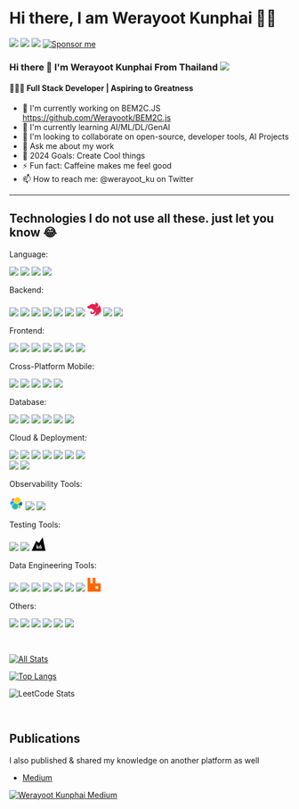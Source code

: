 
# Hi there, I am Werayoot Kunphai 👋😄

[![](https://img.shields.io/badge/linkedin-%230077B5.svg?style=for-the-badge&logo=linkedin)](https://www.linkedin.com/in/werayoot-kunphai/)
[![](https://img.shields.io/badge/Medium-12100E?style=for-the-badge&logo=medium&logoColor=white)](https://medium.com/@werayoot-kunphai)
[![](https://img.shields.io/badge/dev.to-0A0A0A?style=for-the-badge&logo=devdotto&logoColor=white)](https://dev.to/werayootk)
[![Sponsor me](https://img.shields.io/badge/Sponsor-GitHub-brightgreen?style=flat&logo=github)](https://github.com/sponsors/Werayootk)
<br />

### Hi there 👋 I'm Werayoot Kunphai From Thailand ![](https://github.com/yammadev/flag-icons/blob/master/png/TH.png)

#### 👨🏽‍💻 Full Stack Developer | Aspiring to Greatness

* 🔭 I'm currently working on BEM2C.JS https://github.com/Werayootk/BEM2C.js
* 🌱 I'm currently learning AI/ML/DL/GenAI
* 👯 I'm looking to collaborate on open-source, developer tools, AI Projects
* 💬 Ask me about my work
* 🥅 2024 Goals: Create Cool things
* ⚡ Fun fact: Caffeine makes me feel good
* 📫 How to reach me: @werayoot_ku on Twitter
---

## Technologies I do not use all these. just let you know 😂

Language:

<code><img height="25" src="https://cdn.jsdelivr.net/gh/devicons/devicon/icons/javascript/javascript-original.svg"/></code>
<code><img height="25" src="https://cdn.jsdelivr.net/gh/devicons/devicon/icons/typescript/typescript-original.svg"/></code>
<code><img height="25" src="https://cdn.jsdelivr.net/gh/devicons/devicon/icons/python/python-original.svg"/></code>
<code><img height="25" src="https://cdn.jsdelivr.net/gh/devicons/devicon/icons/csharp/csharp-original.svg"/></code>
<!-- <code><img height="25" src="https://cdn.jsdelivr.net/gh/devicons/devicon/icons/go/go-original.svg"/></code> -->

Backend:

<code><img height="25" src="https://cdn.jsdelivr.net/gh/devicons/devicon/icons/nodejs/nodejs-original.svg"/></code>
<code><img height="25" src="https://cdn.jsdelivr.net/gh/devicons/devicon/icons/express/express-original.svg"/></code>
<code><img height="25" src="https://cdn.jsdelivr.net/gh/devicons/devicon/icons/dotnetcore/dotnetcore-original.svg"/></code>
<code><img height="25" src="https://cdn.jsdelivr.net/gh/devicons/devicon/icons/fastapi/fastapi-original.svg"/></code>
<code><img height="25" src="https://cdn.jsdelivr.net/gh/devicons/devicon/icons/sequelize/sequelize-original.svg"/></code>
<code><img height="25" src="https://cdn.jsdelivr.net/gh/devicons/devicon/icons/mongoose/mongoose-original.svg"/></code>
<code><img height="25" src="https://cdn.jsdelivr.net/gh/devicons/devicon/icons/prisma/prisma-original.svg"/></code>
<code><img height="25" src="https://github.com/devicons/devicon/blob/v2.16.0/icons/nestjs/nestjs-original.svg"/></code>
<code><img height="25" src="https://cdn.jsdelivr.net/gh/devicons/devicon/icons/graphql/graphql-plain.svg"/></code>
<code><img height="25" src="https://cdn.jsdelivr.net/gh/devicons/devicon/icons/socketio/socketio-original.svg"/></code>

Frontend:

<code><img height="25" src="https://cdn.jsdelivr.net/gh/devicons/devicon/icons/html5/html5-original.svg"/></code>
<code><img height="25" src="https://cdn.jsdelivr.net/gh/devicons/devicon/icons/css3/css3-original.svg"/></code>
<code><img height="25" src="https://cdn.jsdelivr.net/gh/devicons/devicon/icons/tailwindcss/tailwindcss-original.svg"/></code>
<code><img height="25" src="https://cdn.jsdelivr.net/gh/devicons/devicon/icons/sass/sass-original.svg"/></code>
<code><img height="25" src="https://cdn.jsdelivr.net/gh/devicons/devicon/icons/react/react-original.svg"/></code>
<code><img height="25" src="https://cdn.jsdelivr.net/gh/devicons/devicon/icons/redux/redux-original.svg" /></code>
<code><img height="25" src="https://cdn.jsdelivr.net/gh/devicons/devicon/icons/nextjs/nextjs-original.svg"/></code>

Cross-Platform Mobile:

<code><img height="25" src="https://cdn.jsdelivr.net/gh/devicons/devicon/icons/android/android-original.svg"/></code>
<code><img height="25" src="https://cdn.jsdelivr.net/gh/devicons/devicon/icons/apple/apple-original.svg"/></code>
<code><img height="25" src="https://cdn.jsdelivr.net/gh/devicons/devicon/icons/xcode/xcode-plain.svg"/></code>
<code><img height="25" src="https://cdn.jsdelivr.net/gh/devicons/devicon/icons/react/react-original.svg"/></code>
<code><img height="25" src="https://cdn.jsdelivr.net/gh/devicons/devicon/icons/flutter/flutter-plain.svg"/></code>

Database:

<code><img height="25" src="https://cdn.jsdelivr.net/gh/devicons/devicon/icons/microsoftsqlserver/microsoftsqlserver-plain.svg"/></code>
<code><img height="25" src="https://cdn.jsdelivr.net/gh/devicons/devicon/icons/mysql/mysql-original.svg"/></code>
<code><img height="25" src="https://cdn.jsdelivr.net/gh/devicons/devicon/icons/mongodb/mongodb-original.svg" /></code>
<code><img height="25" src="https://cdn.jsdelivr.net/gh/devicons/devicon/icons/postgresql/postgresql-original.svg"/></code>
<code><img height="25" src="https://cdn.jsdelivr.net/gh/devicons/devicon/icons/firebase/firebase-plain.svg" /></code>
<code><img height="25" src="https://cdn.jsdelivr.net/gh/devicons/devicon/icons/redis/redis-original.svg" /></code>

Cloud & Deployment:

<code><img height="25" src="https://cdn.jsdelivr.net/gh/devicons/devicon/icons/git/git-plain.svg"/></code>
<code><img height="25" src="https://cdn.jsdelivr.net/gh/devicons/devicon/icons/docker/docker-plain.svg"/></code>
<code><img height="25" src="https://cdn.jsdelivr.net/gh/devicons/devicon/icons/kubernetes/kubernetes-plain.svg"/></code>
<code><img height="25" src="https://cdn.jsdelivr.net/gh/devicons/devicon/icons/jenkins/jenkins-original.svg"/></code>
<code><img height="25" src="https://cdn.jsdelivr.net/gh/devicons/devicon/icons/terraform/terraform-original.svg"/></code>
<code><img height="25" src="https://cdn.jsdelivr.net/gh/devicons/devicon/icons/helm/helm-original.svg"/></code>
<code><img height="25" src="https://cdn.jsdelivr.net/gh/devicons/devicon/icons/amazonwebservices/amazonwebservices-plain-wordmark.svg"  /> </code>
<code><img height="25" src="https://cdn.jsdelivr.net/gh/devicons/devicon/icons/googlecloud/googlecloud-original.svg"  /></code>
<code><img height="25" src="https://cdn.jsdelivr.net/gh/devicons/devicon/icons/nginx/nginx-original.svg"  /></code>

Observability Tools:

<code><img height="25" src=".github/icons/elk.svg" /></code>
<code><img height="25" src="https://cdn.jsdelivr.net/gh/devicons/devicon/icons/grafana/grafana-original.svg" /></code>
<code><img height="25" src="https://cdn.jsdelivr.net/gh/devicons/devicon/icons/prometheus/prometheus-original.svg"/></code>

Testing Tools:

<code><img height="25" src="https://cdn.jsdelivr.net/gh/devicons/devicon/icons/jest/jest-plain.svg"/></code>
<code><img height="25" src="https://cdn.jsdelivr.net/gh/devicons/devicon/icons/mocha/mocha-plain.svg"  /></code>
<code><img height="25" src=".github/icons/k6.svg" /></code>
<!--
AI/ML/DL/GenAI:

<code><img height="25" src="https://cdn.jsdelivr.net/gh/devicons/devicon/icons/jupyter/jupyter-original.svg" /></code>
<code><img height="25" src="https://cdn.jsdelivr.net/gh/devicons/devicon/icons/tensorflow/tensorflow-original.svg" /></code>
<code><img height="25" src="https://cdn.jsdelivr.net/gh/devicons/devicon/icons/keras/keras-original.svg" /></code>
<code><img height="25" src="https://cdn.jsdelivr.net/gh/devicons/devicon/icons/pytorch/pytorch-original.svg" /></code>
-->
Data Engineering Tools:

<code><img height="25" src="https://cdn.jsdelivr.net/gh/devicons/devicon/icons/linux/linux-original.svg"/></code>
<code><img height="25" src="https://cdn.jsdelivr.net/gh/devicons/devicon/icons/bash/bash-original.svg" /></code>
<code><img height="25" src="https://cdn.jsdelivr.net/gh/devicons/devicon/icons/selenium/selenium-original.svg" /></code>
<code><img height="25" src="https://cdn.jsdelivr.net/gh/devicons/devicon/icons/apacheairflow/apacheairflow-original.svg" /></code>
<code><img height="25" src="https://cdn.jsdelivr.net/gh/devicons/devicon/icons/apachespark/apachespark-original.svg" /></code>
<code><img height="25" src="https://cdn.jsdelivr.net/gh/devicons/devicon/icons/hadoop/hadoop-original.svg" /></code>
<code><img height="25" src="https://cdn.jsdelivr.net/gh/devicons/devicon/icons/apachekafka/apachekafka-original.svg"/></code>
<code><img height="25" src=".github/icons/rabbitmq.svg"/></code>

Others:

<code><img height="25" src="https://cdn.jsdelivr.net/gh/devicons/devicon/icons/vscode/vscode-original.svg"/></code>
<code><img height="25" src="https://cdn.jsdelivr.net/gh/devicons/devicon/icons/postman/postman-original.svg"/></code>
<code><img height="25" src="https://cdn.jsdelivr.net/gh/devicons/devicon/icons/swagger/swagger-original.svg"/></code>
<code><img height="25" src="https://cdn.jsdelivr.net/gh/devicons/devicon/icons/eslint/eslint-original.svg"/></code>
<code><img height="25" src="https://cdn.jsdelivr.net/gh/devicons/devicon/icons/sonarqube/sonarqube-original.svg"/></code>
<code><img height="25" src="https://cdn.jsdelivr.net/gh/devicons/devicon/icons/npm/npm-original-wordmark.svg"/></code>

<br />

[![All Stats](https://github-readme-stats.vercel.app/api?username=werayootk&show_icons=true&theme=algolia)](https://github.com/werayootk)

[![Top Langs](https://github-readme-stats.vercel.app/api/top-langs/?username=werayootk&layout=compact&theme=algolia)](https://github.com/werayootk)

![LeetCode Stats](https://leetcard.jacoblin.cool/werayootk?theme=dark&font=Benne)

<br />

## Publications

I also published & shared my knowledge on another platform as well

- [Medium](https://medium.com/@werayoot-kunphai)

[![Werayoot Kunphai Medium](https://github-readme-medium.vercel.app/?username=werayoot-kunphai)](https://medium.com/@werayoot-kunphai)

<br />

<!--
## Additional

If my skeleton/demo project can help you and you want to support me, you can buy me some coffee!

<a href="https://www.buymeacoffee.com/werayootk" target="_blank"><img src="https://cdn.buymeacoffee.com/buttons/v2/default-yellow.png" alt="Buy Me A Coffee" style="height: 60px !important;width: 217px !important;" ></a>

Also, you can reach me at werayoot5800gmail.com for other details.


**Werayootk/Werayootk** is a ✨ _special_ ✨ repository because its `README.md` (this file) appears on your GitHub profile.
Here are some ideas to get you started:
- 🔭 I’m currently working on ...
- 🌱 I’m currently learning ...
- 👯 I’m looking to collaborate on ...
- 🤔 I’m looking for help with ...
- 💬 Ask me about ...
- 📫 How to reach me: ...
- 😄 Pronouns: ...
- ⚡ Fun fact: ...
-->
